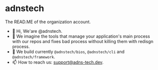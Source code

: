 # adnstech
The READ.ME of the organization account.

- 👋 Hi, We'are @adnstech.
- 👀 We imagine the tools that manage your application's main process with our repos and fixes bad process without killing them with redisgn process.
- 🌱 We build currently `@adnstech/bios`, `@adnstech/cli` and `@adnstech/framework`.
- 📫 How to reach us: <support@adns-tech.dev>.

<!---
...
--->
